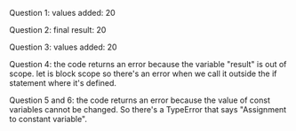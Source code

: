 Question 1: values added: 20

Question 2: final result: 20

Question 3: values added: 20

Question 4: the code returns an error because the variable "result" is out of scope. let is block scope so there's an error when we call it outside the if statement where it's defined. 

Question 5 and 6: the code returns an error because the value of const variables cannot be changed. So there's a TypeError that says "Assignment to constant variable".